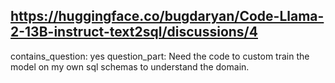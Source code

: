 ## https://huggingface.co/bugdaryan/Code-Llama-2-13B-instruct-text2sql/discussions/4

contains_question: yes
question_part: Need the code to custom train the model on my own sql schemas to understand the domain.